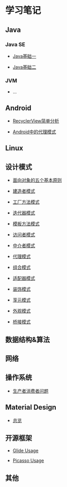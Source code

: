 # 学习笔记

## Java

### Java SE

* [Java基础一](https://github.com/qiaoyunrui/StudyNote/blob/master/Java/JavaSE/Java%E5%9F%BA%E7%A1%80.md)

* [Java基础二](https://github.com/qiaoyunrui/StudyNote/blob/master/Java/JavaSE/Java%E5%9F%BA%E7%A1%80%E4%BA%8C.md)

### JVM

* ...

## Android

* [RecyclerView简单分析](https://github.com/qiaoyunrui/StudyNote/blob/master/Android/RecyclerView%E7%AE%80%E5%8D%95%E5%88%86%E6%9E%90.md)

* [Android中的代理模式](https://github.com/qiaoyunrui/StudyNote/blob/master/Android/Android%E4%B8%AD%E7%9A%84%E4%BB%A3%E7%90%86%E6%A8%A1%E5%BC%8F.md)


## Linux

## 设计模式

* [面向对象的五个基本原则](https://github.com/qiaoyunrui/StudyNote/blob/master/DesignPatterns/%E9%9D%A2%E5%90%91%E5%AF%B9%E8%B1%A1%E7%9A%84%E4%BA%94%E4%B8%AA%E5%9F%BA%E6%9C%AC%E5%8E%9F%E5%88%99.md)

* [建造者模式](https://github.com/qiaoyunrui/StudyNote/blob/master/DesignPatterns/%E5%BB%BA%E9%80%A0%E8%80%85%E6%A8%A1%E5%BC%8F.md)

* [工厂方法模式](https://github.com/qiaoyunrui/StudyNote/blob/master/DesignPatterns/%E5%B7%A5%E5%8E%82%E6%96%B9%E6%B3%95%E6%A8%A1%E5%BC%8F.md)

* [迭代器模式](https://github.com/qiaoyunrui/StudyNote/blob/master/DesignPatterns/%E8%BF%AD%E4%BB%A3%E5%99%A8%E6%A8%A1%E5%BC%8F.md)

* [模板方法模式](https://github.com/qiaoyunrui/StudyNote/blob/master/DesignPatterns/%E6%A8%A1%E6%9D%BF%E6%96%B9%E6%B3%95%E6%A8%A1%E5%BC%8F.md)

* [访问者模式](https://github.com/qiaoyunrui/StudyNote/blob/master/DesignPatterns/%E8%AE%BF%E9%97%AE%E8%80%85%E6%A8%A1%E5%BC%8F.md)

* [中介者模式](https://github.com/qiaoyunrui/StudyNote/blob/master/DesignPatterns/%E4%B8%AD%E4%BB%8B%E8%80%85%E6%A8%A1%E5%BC%8F.md)

* [代理模式](https://github.com/qiaoyunrui/StudyNote/blob/master/DesignPatterns/%E4%BB%A3%E7%90%86%E6%A8%A1%E5%BC%8F.md)

* [组合模式](https://github.com/qiaoyunrui/StudyNote/blob/master/DesignPatterns/%E7%BB%84%E5%90%88%E6%A8%A1%E5%BC%8F.md)

* [适配器模式](https://github.com/qiaoyunrui/StudyNote/blob/master/DesignPatterns/%E9%80%82%E9%85%8D%E5%99%A8%E6%A8%A1%E5%BC%8F.md)

* [装饰模式](https://github.com/qiaoyunrui/StudyNote/blob/master/DesignPatterns/%E8%A3%85%E9%A5%B0%E6%A8%A1%E5%BC%8F.md)

* [享元模式](https://github.com/qiaoyunrui/StudyNote/blob/master/DesignPatterns/%E4%BA%AB%E5%85%83%E6%A8%A1%E5%BC%8F.md)

* [外观模式](https://github.com/qiaoyunrui/StudyNote/blob/master/DesignPatterns/%E5%A4%96%E8%A7%82%E6%A8%A1%E5%BC%8F.md)

* [桥接模式](https://github.com/qiaoyunrui/StudyNote/blob/master/DesignPatterns/%E6%A1%A5%E6%8E%A5%E6%A8%A1%E5%BC%8F.md)

## 数据结构&算法

## 网络

## 操作系统

* [生产者消费者问题](https://github.com/qiaoyunrui/StudyNote/blob/master/OperatingSystem/%E7%94%9F%E4%BA%A7%E8%80%85%E6%B6%88%E8%B4%B9%E8%80%85%E9%97%AE%E9%A2%98.md)

## Material Design

  * [总览]()

## 开源框架

* [Glide Usage]()

* [Picasso Usage]()

## 其他
